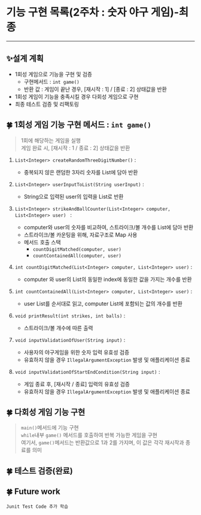 기능 구현 목록(2주차 : 숫자 야구 게임)-최종
===
---
## ✨설계 계획
- 1회성 게임으로 기능을 구현 및 검증
  - 구현메서드 : `int game()`
  - 반환 값 : 게임이 끝난 경우, [재시작 : 1] / [종료 : 2] 상태값을 반환
- 1회성 게임이 기능을 충족시킬 경우 다회성 게임으로 구현
- 최종 테스트 검증 및 리팩토링


## 🍀 1회성 게임 기능 구현 메서드 : `int game()`
> 1회에 해당하는 게임을 실행<br>
> 게임 완료 시, [재시작 : 1 / 종료 : 2] 상태값을 반환<br>

1. `List<Integer> createRandomThreeDigitNumber()` :
   - 중복되지 않은 랜덤한 3자리 숫자를 List에 담아 반환


2. `List<Integer> userInputToList(String userInput)` :
   - String으로 입력된 user의 입력을 List로 반환


3. `List<Integer> strikeAndBallCounter(List<Integer> computer, List<Integer> user) ` :
   - computer와 user의 숫자를 비교하여, 스트라이크/볼 개수를 List에 담아 반환
   - 스트라이크/볼 카운팅을 위해, 자료구조로 Map 사용
   - 메서드 호출 스택
     - `countDigitMatched(computer, user)`
     - `countContainedAll(computer, user)`


4. `int countDigitMatched(List<Integer> computer, List<Integer> user)` :
    - computer 와 user의 List의 동일한 index에 동일한 값을 가지는 개수를 반환


5. `int countContainedAll(List<Integer> computer, List<Integer> user)` :
    - user List를 순서대로 읽고, computer List에 포함되는 값의 개수를 반환 

6. `void printResult(int strikes, int balls)` :
    - 스트라이크/볼 개수에 따른 출력


7. `void inputValidationOfUser(String input)` :
    - 사용자의 야구게임을 위한 숫자 입력 유효성 검증
    - 유효하지 않을 경우 `IllegalArgumentException` 발생 및 애플리케이션 종료


8. `void inputValidationOfStartEndCondition(String input)` :
    - 게임 종료 후, [재시작 / 종료] 입력의 유효성 검증
    - 유효하지 않을 경우 `IllegalArgumentException` 발생 및 애플리케이션 종료


## 🍀 다회성 게임 기능 구현
> `main()`메서드에 기능 구현<br>
> `while`내부 `game()` 메서드를 호출하여 반복 가능한 게임을 구현<br>
> 여기서, `game()`메서드는 반환값으로 1과 2를 가지며, 이 값은 각각 재시작과 종료를 의미<br>

## 🍀 테스트 검증(완료)

## 🍀 Future work
    Junit Test Code 추가 학습